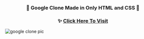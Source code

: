 ### <p align="center"> 🎄 Google Clone Made in Only HTML and CSS 🎄 </p>

### <p align="center"> ✨ [Click Here To Visit](https://google-clone-by-samarpan.netlify.app/) </p>



![google clone pic](https://user-images.githubusercontent.com/66327336/138667262-a5f49365-36b7-4e5b-b0ed-6378f9bfd8af.png)

